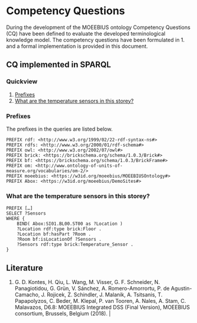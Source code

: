 # Competency Questions

During the development of the MOEEBIUS ontology Competency Questions (CQ) have been defined to evaluate the developed terminological knowledge model. The competency questions have been formulated in 1. and a formal implementation is provided in this document.

## CQ implemented in SPARQL

### Quickview

1. [Prefixes](#Prefixes)
2. [What are the temperature sensors in this storey?](#What-are-the-temperature-sensors-in-this-storey)

### Prefixes

The prefixes in the queries are listed below.

```sparql
PREFIX rdf: <http://www.w3.org/1999/02/22-rdf-syntax-ns#>
PREFIX rdfs: <http://www.w3.org/2000/01/rdf-schema#>
PREFIX owl: <http://www.w3.org/2002/07/owl#>
PREFIX brick: <https://brickschema.org/schema/1.0.3/Brick#>
PREFIX bf: <https://brickschema.org/schema/1.0.3/BrickFrame#>
PREFIX om: <http://www.ontology-of-units-of-measure.org/vocabularies/om-2/>
PREFIX moeebius: <https://w3id.org/moeebius/MOEEBIUSOntology#>
PREFIX Abox: <https://w3id.org/moeebius/DemoSites#>
```

### What are the temperature sensors in this storey?

```sparql
PREFIX […]
SELECT ?Sensors
WHERE { 
    BIND( Abox:SI01.BL00.ST00 as ?Location )
    ?Location rdf:type brick:Floor .   
    ?Location bf:hasPart ?Room .
    ?Room bf:isLocationOf ?Sensors .
    ?Sensors rdf:type brick:Temperature_Sensor .
}
```

## Literature



1. G. D. Kontes, H. Qiu, L. Wang, M. Visser, G. F. Schneider, N. Panagiotidou, G. Grün, V. Sánchez, A. Romero-Amorrortu, P. de Agustin-Camacho, J. Rojicek, Z. Schindler, J. Malanik, A. Tsitsanis, T. Papapolyzos, C. Beder, M. Klepal, P. van Tooren, A. Nales, A. Stam, C. Malavazos, D6.8: MOEEBIUS Integrated DSS (Final Version), MOEEBIUS consortium, Brussels, Belgium (2018). |
